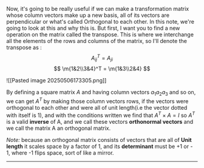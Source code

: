  Now, it's going to be really useful if we can make a transformation matrix whose column vectors make up a new basis, all of its vectors are perpendicular or what's called Orthogonal to each other. In this note, we're going to look at this and why this is. But first, I want you to find a new operation on the matrix called the transpose. This is where we interchange all the elements of the rows and columns of the matrix, so I'll denote the transpose as :
 $$
 A^{T}_{ij}=A_{ji}
 $$
$$
 \m{1&2\\3&4}^T =  \m{1&3\\2&4}
$$

![[Pasted image 20250506173305.png]]

By defining a square matrix $A$ and having column vectors $a_1 a_2 a_3$ and so on, we can get $A^T$ by making those column vectors rows, if the vectors were orthogonal to each other and were all of unit length(i.e the vector dotted with itself is 1), and with the conditions written we find that $A^T \times A = I$ so $A^T$ is a valid **inverse** of A, and we call these vectors **orthonormal vectors** and we call the matrix A an orthogonal matrix.

*Note:* because an orthogonal matrix consists of vectors that are all of **Unit length** it scales space by a factor of 1, and its **determinant** must be +1 or - 1, where -1 flips space, sort of like a mirror.

___